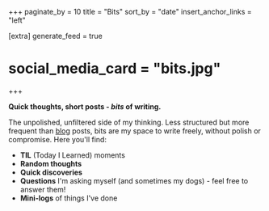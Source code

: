 +++
paginate_by = 10
title = "Bits"
sort_by = "date"
insert_anchor_links = "left"

[extra]
generate_feed = true
# social_media_card = "bits.jpg"
+++

**Quick thoughts, short posts - _bits_ of writing.**

The unpolished, unfiltered side of my thinking.
Less structured but more frequent than [blog](../blog) posts, bits are my space to write freely, without polish or compromise.
Here you'll find:

- **TIL** (Today I Learned) moments
- **Random thoughts**
- **Quick discoveries**
- **Questions** I'm asking myself (and sometimes my dogs) - feel free to answer them!
- **Mini-logs** of things I've done
